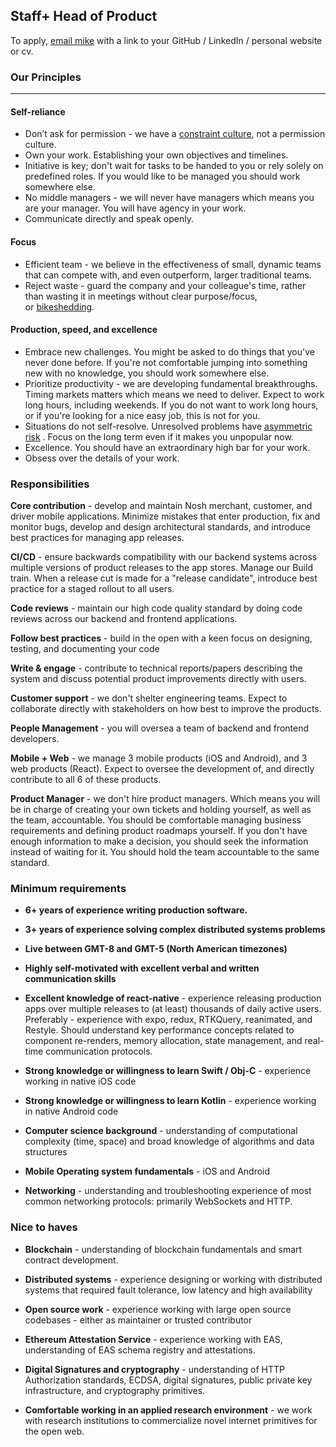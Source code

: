 ## Staff+ Head of Product

To apply, [email mike](mailto:mike@noshdelivery.co) with a link to your GitHub / LinkedIn / personal website or cv.

###  Our Principles
___ 

#### Self-reliance

- Don’t ask for permission - we have a [constraint culture](https://www.youtube.com/watch?v=wLQ-rq4FgQA&t=2920s), not a permission culture.
- Own your work. Establishing your own objectives and timelines. 
- Initiative is key; don't wait for tasks to be handed to you or rely solely on predefined roles. If you would like to be managed you should work somewhere else.
- No middle managers - we will never have managers which means you are your manager. You will have agency in your work. 
- Communicate directly and speak openly. 

#### Focus

- Efficient team - we believe in the effectiveness of small, dynamic teams that can compete with, and even outperform, larger traditional teams. 
- Reject waste - guard the company and your colleague's time, rather than wasting it in meetings without clear purpose/focus, or [bikeshedding](https://www.techtarget.com/whatis/definition/Parkinsons-law-of-triviality-bikeshedding)_._

#### Production, speed, and excellence

- Embrace new challenges. You might be asked to do things that you've never done before. If you're not comfortable jumping into something new with no knowledge, you should work somewhere else. 
- Prioritize productivity - we are developing fundamental breakthroughs. Timing markets matters which means we need to deliver. Expect to work long hours, including weekends. If you do not want to work long hours, or if you're looking for a nice easy job, this is not for you.
- Situations do not self-resolve. Unresolved problems have [asymmetric risk](https://read.cash/@Vitalismo/5-take-aways-from-antifragile-by-nassim-taleb-e6b0cfd7#1-asymmetry) . Focus on the long term even if it makes you unpopular now. 
- Excellence. You should have an extraordinary high bar for your work. 
- Obsess over the details of your work. 

### Responsibilities

**Core contribution** - develop and maintain Nosh merchant, customer, and driver mobile applications. Minimize mistakes that enter production, fix and monitor bugs, develop and design architectural standards, and introduce best practices for managing app releases. 

**CI/CD** - ensure backwards compatibility with our backend systems across multiple versions of product releases to the app stores. Manage our Build train. When a release cut is made for a "release candidate", introduce best practice for a staged rollout to all users.

**Code reviews** - maintain our high code quality standard by doing code reviews across our backend and frontend applications. 

**Follow best practices** - build in the open with a keen focus on designing, testing, and documenting your code

**Write & engage** - contribute to technical reports/papers describing the system and discuss potential product improvements directly with users. 

**Customer support** - we don't shelter engineering teams. Expect to collaborate directly with stakeholders on how best to improve the products. 

**People Management** - you will oversea a team of backend and frontend developers.

**Mobile + Web** - we manage 3 mobile products (iOS and Android), and 3 web products (React). Expect to oversee the development of, and directly contribute to all 6 of these products.

**Product Manager** - we don't hire product managers. Which means you will be in charge of creating your own tickets and holding yourself, as well as the team, accountable. You should be comfortable managing business requirements and defining product roadmaps yourself. If you don't have enough information to make a decision, you should seek the information instead of waiting for it. You should hold the team accountable to the same standard. 

### Minimum requirements

- **6+ years of experience writing production software.**

- **3+ years of experience solving complex distributed systems problems**

- **Live between GMT-8 and GMT-5 (North American timezones)**

- **Highly self-motivated with excellent verbal and written communication skills**

- **Excellent knowledge of react-native** - experience releasing production apps over multiple releases to (at least) thousands of daily active users. Preferably - experience with expo, redux, RTKQuery, reanimated, and Restyle. Should understand key performance concepts related to component re-renders, memory allocation, state management, and real-time communication protocols. 

- **Strong knowledge or willingness to learn Swift / Obj-C** - experience working in native iOS code

- **Strong knowledge or willingness to learn Kotlin** - experience working in native Android code

- **Computer science background** - understanding of computational complexity (time, space) and broad knowledge of algorithms and data structures

- **Mobile Operating system fundamentals** - iOS and Android

- **Networking** - understanding and troubleshooting experience of most common networking protocols: primarily WebSockets and HTTP.


### Nice to haves

- **Blockchain** - understanding of blockchain fundamentals and smart contract development.

- **Distributed systems** - experience designing or working with distributed systems that required fault tolerance, low latency and high availability

- **Open source work** - experience working with large open source codebases - either as maintainer or trusted contributor

- **Ethereum Attestation Service** - experience working with EAS, understanding of EAS schema registry and attestations. 

- **Digital Signatures and cryptography** - understanding of HTTP Authorization standards, ECDSA, digital signatures, public private key infrastructure, and cryptography primitives.

- **Comfortable working in an applied research environment** - we work with research institutions to commercialize novel internet primitives for the open web. 

